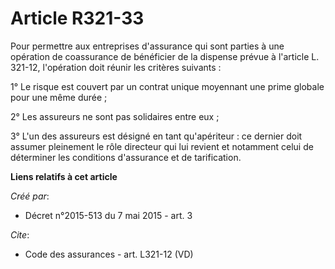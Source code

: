 # Article R321-33

Pour permettre aux entreprises d'assurance qui sont parties à une opération de coassurance de bénéficier de la dispense
prévue à l'article L. 321-12, l'opération doit réunir les critères suivants : 

1° Le risque est couvert par un contrat unique moyennant une prime globale pour une même durée ; 

2° Les assureurs ne sont pas solidaires entre eux ; 

3° L'un des assureurs est désigné en tant qu'apériteur : ce dernier doit assumer pleinement le rôle directeur qui lui revient
et notamment celui de déterminer les conditions d'assurance et de tarification.

**Liens relatifs à cet article**

_Créé par_:

  - Décret n°2015-513 du 7 mai 2015 - art. 3

_Cite_:

  - Code des assurances - art. L321-12 (VD)
